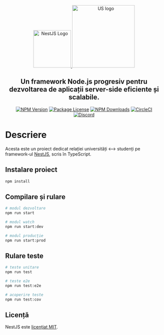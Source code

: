 
<div align="center">
  <a href="https://nestjs.com/" target="_blank">
    <img src="https://nestjs.com/img/logo-small.svg" width="120" alt="NestJS Logo" />
  </a>
  <a href="https://github.com/watchfoxie/lab-hello-nest" target="_blank">
    <img src="https://i.imgur.com/hPSFzKq.png" width="200" alt="US logo" />
  </a>
  <h2>Un framework Node.js progresiv pentru dezvoltarea de aplicații server-side eficiente și scalabile.</h2>
  <a href="https://www.npmjs.com/package/@nestjs/core"><img src="https://img.shields.io/npm/v/@nestjs/core.svg" alt="NPM Version" /></a>
  <a href="https://www.npmjs.com/package/@nestjs/core"><img src="https://img.shields.io/npm/l/@nestjs/core.svg" alt="Package License" /></a>
  <a href="https://www.npmjs.com/package/@nestjs/common"><img src="https://img.shields.io/npm/dm/@nestjs/common.svg" alt="NPM Downloads" /></a>
  <a href="https://circleci.com/gh/nestjs/nest"><img src="https://img.shields.io/circleci/build/github/nestjs/nest/master" alt="CircleCI" /></a>
  <a href="https://discord.gg/G7Qnnhy"><img src="https://img.shields.io/badge/discord-online-brightgreen.svg" alt="Discord"/></a>
</div>

# Descriere

Acesta este un proiect dedicat relației universități <--> studenți pe framework-ul [NestJS](https://github.com/nestjs/nest), scris în TypeScript.

## Instalare proiect

```bash
npm install
```

## Compilare și rulare

```bash
# modul dezvoltare
npm run start

# modul watch
npm run start:dev

# modul producție
npm run start:prod
```

## Rulare teste

```bash
# teste unitare
npm run test

# teste e2e
npm run test:e2e

# acoperire teste
npm run test:cov
```

## Licență

NestJS este [licențiat MIT](https://github.com/nestjs/nest/blob/master/LICENSE).
